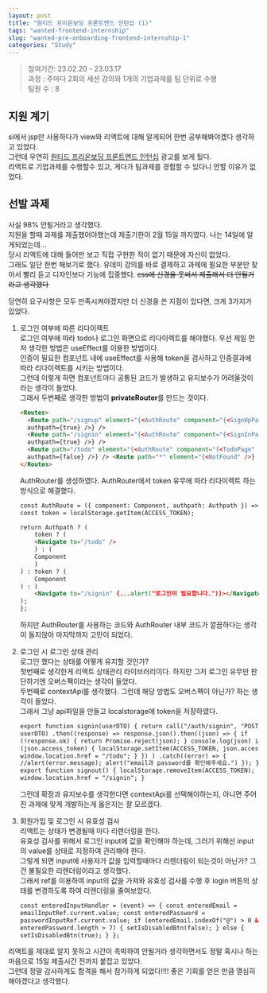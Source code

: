 ```yaml
---
layout: post
title: "원티드 프리온보딩 프론트엔드 인턴십 (1)"
tags: "wanted-frontend-internship"
slug: "wanted-pre-onboarding-frontend-internship-1"
categories: "Study"
---
```


> 참여기간: 23.02.20 - 23.03.17  
> 과정 : 주마다 2회의 세션 강의와 1개의 기업과제를 팀 단위로 수행  
> 팀원 수 : 8

## 지원 계기

si에서 jsp만 사용하다가 view와 리액트에 대해 알게되어 한번 공부해봐야겠다 생각하고 있었다.  
그런데 우연히 [원티드 프리온보딩 프론트엔드 인턴십](https://www.wanted.co.kr/events/pre_ob_fe_9?utm_source=email&utm_medium=braze_mkt&utm_campaign=learning_pre_ob_fe_9) 광고를 보게 됬다.  
리액트로 기업과제를 수행할수 있고, 게다가 팀과제를 경험할 수 있다니 안할 이유가 없었다.

## 선발 과제

사실 98% 안될거라고 생각했다.  
지원을 할때 과제를 제출했어야했는데 제출기한이 2월 15일 까지였다. 나는 14일에 알게되었는데...  
당시 리액트에 대해 들어만 보고 직접 구현한 적이 없기 때문에 자신이 없었다.  
그래도 일단 한번 해보기로 했다. 유데미 강의를 바로 결제하고 과제에 필요한 부분만 찾아서 빨리 듣고 디자인보다 기능에 집중했다. ~~css에 신경을 못써서 제출해서 더 안될거라고 생각했다~~

당연히 요구사항은 모두 만족시켜야겠지만 더 신경을 쓴 지점이 있다면, 크게 3가지가 있었다.

1. 로그인 여부에 따른 리다이렉트  
   로그인 여부에 따라 todo나 로그인 화면으로 리다이렉트를 해야했다.
   우선 제일 먼저 생각한 방법은 useEffect를 이용한 방법이다.  
    인증이 필요한 컴포넌트 내에 useEffect를 사용해 token을 검사하고 인증결과에 따라 리다이렉트를 시키는 방법이다.  
    그런데 이렇게 하면 컴포넌트마다 공통된 코드가 발생하고 유지보수가 어려울것이라는 생각이 들었다.  
    그래서 두번째로 생각한 방법이 **privateRouter**를 만드는 것이다.

   ```html
   <Routes>
     <Route path="/signup" element="{<AuthRoute" component="{<SignUpPage" />}
     authpath={true} />} />
     <Route path="/signin" element="{<AuthRoute" component="{<SignInPage" />}
     authpath={true} />} />
     <Route path="/todo" element="{<AuthRoute" component="{<TodoPage" />}
     authpath={false} />} /> <Route path="*" element="{<NotFound" />} />
   </Routes>
   ```

   AuthRouter를 생성하였다.
   AuthRouter에서 token 유무에 따라 리다이렉트 하는 방식으로 해결했다.

   ```html
   const AuthRoute = ({ component: Component, authpath: Authpath }) => {
   const token = localStorage.getItem(ACCESS_TOKEN);

   return Authpath ? (
       token ? (
       <Navigate to="/todo" />
       ) : (
       Component
       )
   ) : token ? (
       Component
   ) : (
       <Navigate to="/signin" {...alert("로그인이 필요합니다.")}></Navigate>
   );
   };
   ```

   하지만 AuthRouter를 사용하는 코드와 AuthRouter 내부 코드가 깔끔하다는 생각이 들지않아 마지막까지 고민이 되었다.

2. 로그인 시 로그인 상태 관리  
   로그인 했다는 상태를 어떻게 유지할 것인가?  
   첫번째로 생각한게 리액트 상태관리 라이브러리이다. 하지만 그저 로그인 유무만 판단하기엔 오버스펙이라는 생각이 들었다.  
   두번째로 contextApi를 생각했다. 그런데 해당 방법도 오버스펙이 아닌가? 하는 생각이 들었다.  
   그래서 그냥 api파일을 만들고 localstorage에 token을 저장하였다.

   ```html
   export function signin(userDTO) { return call("/auth/signin", "POST",
   userDTO) .then((response) => response.json().then((json) => { if
   (!response.ok) { return Promise.reject(json); } console.log(json) if
   (json.access_token) { localStorage.setItem(ACCESS_TOKEN, json.access_token);
   window.location.href = "/todo"; } }) ) .catch((error) => {
   //alert(error.message); alert("email과 password를 확인해주세요.") }); }
   export function signout() { localStorage.removeItem(ACCESS_TOKEN);
   window.location.href = "/signin"; }
   ```

   그런데 확장과 유지보수를 생각한다면 contextApi를 선택해야하는지, 아니면 주어진 과제에 맞게 개발하는게 옳은지는 잘 모르겠다.

3. 회원가입 및 로그인 시 유효성 검사  
   리액트는 상태가 변경될때 마다 리렌더링을 한다.  
   유효성 검사를 위해서 로그인 input에 값을 확인해야 하는데, 그러기 위해선 input의 value를 상태로 지정하여 관리해야 한다.  
   그렇게 되면 input에 사용자가 값을 입력할때마다 리렌더링이 되는것이 아닌가? 그건 불필요한 리렌더링이라고 생각했다.  
   그래서 ref를 이용하여 input의 값을 가져와 유효성 검사를 수행 후 login 버튼의 상태를 변경하도록 하여 리렌더링을 줄여보았다.
   ```html
   const enteredInputHandler = (event) => { const enteredEmail =
   emailInputRef.current.value; const enteredPassword =
   passwordInputRef.current.value; if (enteredEmail.indexOf("@") > 0 &&
   enteredPassword.length > 7) { setIsDisabledBtn(false); } else {
   setIsDisabledBtn(true); } };
   ```

리액트를 제대로 알지 못하고 시간이 촉박하여 안될거라 생각하면서도 정말 혹시나 하는 마음으로 15일 제출시간 전까지 붙잡고 있었다.  
그런데 정말 감사하게도 합격을 해서 참가하게 되었다!!!! 좋은 기회를 얻은 만큼 열심히 해야겠다고 생각했다.
